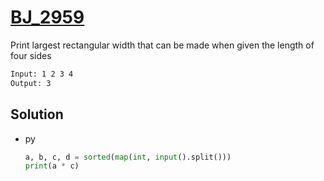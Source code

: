 # [BJ_2959](https://acmicpc.net/problem/2959)

Print largest rectangular width that can be made when given the length of four sides

```txt
Input: 1 2 3 4
Output: 3
```

## Solution

* py

  ```py
  a, b, c, d = sorted(map(int, input().split()))
  print(a * c)
  ```
